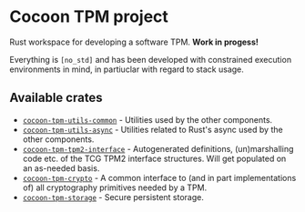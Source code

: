 # Cocoon TPM project

Rust workspace for developing a software TPM. **Work in progess!**

Everything is `[no_std]` and has been developed with constrained
execution environments in mind, in partiuclar with regard to stack usage.

## Available crates
* [`cocoon-tpm-utils-common`](utils-common/README.md) - Utilities used
  by the other components.
* [`cocoon-tpm-utils-async`](utils-async/README.md) - Utilities related
  to Rust's async used by the other components.
* [`cocoon-tpm-tpm2-interface`](tpm2-cmd-interface/README.md) -
  Autogenerated definitions, (un)marshalling code etc. of the TCG TPM2
  interface structures. Will get populated on an as-needed basis.
* [`cocoon-tpm-crypto`](crypto/README.md) - A common interface to (and
  in part implementations of) all cryptography primitives needed by a
  TPM.
* [`cocoon-tpm-storage`](storage/README.md) - Secure persistent storage.
